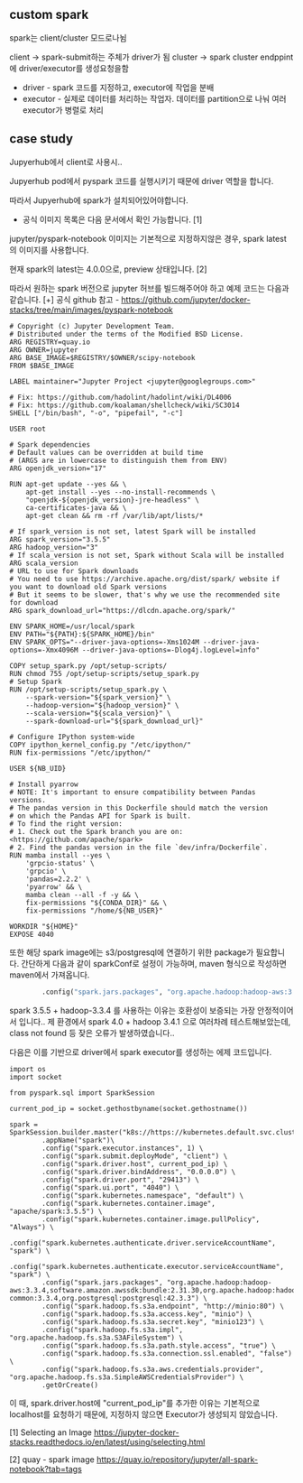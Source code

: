 ## custom spark

spark는 client/cluster 모드로나뉨

client -> spark-submit하는 주체가 driver가 됨
cluster -> spark cluster endppint에 driver/executor를 생성요청을함

* driver - spark 코드를 지정하고, executor에 작업을 분배
* executor - 실제로 데이터를 처리하는 작업자. 데이터를 partition으로 나눠 여러 executor가 병렬로 처리

## case study 
Jupyerhub에서 client로 사용시..

Jupyerhub pod에서 pyspark 코드를 실행시키기 때문에 driver 역할을 합니다.

따라서 Jupyerhub에 spark가 설치되어있어야합니다.

* 공식 이미지 목록은 다음 문서에서 확인 가능합니다. [1]

jupyter/pyspark-notebook 이미지는 기본적으로 지정하지않은 경우, spark latest의 이미지를 사용합니다.

현재 spark의 latest는 4.0.0으로, preview 상태입니다. [2]

따라서 원하는 spark 버전으로 jupyter 허브를 빌드해주어야 하고 예제 코드는 다음과 같습니다. 
[+] 공식 github 참고 - https://github.com/jupyter/docker-stacks/tree/main/images/pyspark-notebook
```
# Copyright (c) Jupyter Development Team.
# Distributed under the terms of the Modified BSD License.
ARG REGISTRY=quay.io
ARG OWNER=jupyter
ARG BASE_IMAGE=$REGISTRY/$OWNER/scipy-notebook
FROM $BASE_IMAGE

LABEL maintainer="Jupyter Project <jupyter@googlegroups.com>"

# Fix: https://github.com/hadolint/hadolint/wiki/DL4006
# Fix: https://github.com/koalaman/shellcheck/wiki/SC3014
SHELL ["/bin/bash", "-o", "pipefail", "-c"]

USER root

# Spark dependencies
# Default values can be overridden at build time
# (ARGS are in lowercase to distinguish them from ENV)
ARG openjdk_version="17"

RUN apt-get update --yes && \
    apt-get install --yes --no-install-recommends \
    "openjdk-${openjdk_version}-jre-headless" \
    ca-certificates-java && \
    apt-get clean && rm -rf /var/lib/apt/lists/*

# If spark_version is not set, latest Spark will be installed
ARG spark_version="3.5.5"
ARG hadoop_version="3"
# If scala_version is not set, Spark without Scala will be installed
ARG scala_version
# URL to use for Spark downloads
# You need to use https://archive.apache.org/dist/spark/ website if you want to download old Spark versions
# But it seems to be slower, that's why we use the recommended site for download
ARG spark_download_url="https://dlcdn.apache.org/spark/"

ENV SPARK_HOME=/usr/local/spark
ENV PATH="${PATH}:${SPARK_HOME}/bin"
ENV SPARK_OPTS="--driver-java-options=-Xms1024M --driver-java-options=-Xmx4096M --driver-java-options=-Dlog4j.logLevel=info"

COPY setup_spark.py /opt/setup-scripts/
RUN chmod 755 /opt/setup-scripts/setup_spark.py
# Setup Spark
RUN /opt/setup-scripts/setup_spark.py \
    --spark-version="${spark_version}" \
    --hadoop-version="${hadoop_version}" \
    --scala-version="${scala_version}" \
    --spark-download-url="${spark_download_url}"

# Configure IPython system-wide
COPY ipython_kernel_config.py "/etc/ipython/"
RUN fix-permissions "/etc/ipython/"

USER ${NB_UID}

# Install pyarrow
# NOTE: It's important to ensure compatibility between Pandas versions.
# The pandas version in this Dockerfile should match the version
# on which the Pandas API for Spark is built.
# To find the right version:
# 1. Check out the Spark branch you are on: <https://github.com/apache/spark>
# 2. Find the pandas version in the file `dev/infra/Dockerfile`.
RUN mamba install --yes \
    'grpcio-status' \
    'grpcio' \
    'pandas=2.2.2' \
    'pyarrow' && \
    mamba clean --all -f -y && \
    fix-permissions "${CONDA_DIR}" && \
    fix-permissions "/home/${NB_USER}"

WORKDIR "${HOME}"
EXPOSE 4040
```

또한 해당 spark image에는 s3/postgresql에 연결하기 위한 package가 필요합니다.
간단하게 다음과 같이 sparkConf로 설정이 가능하며, maven 형식으로 작성하면 maven에서 가져옵니다.
```python
        .config("spark.jars.packages", "org.apache.hadoop:hadoop-aws:3.3.4,software.amazon.awssdk:bundle:2.31.30,org.apache.hadoop:hadoop-common:3.3.4,org.postgresql:postgresql:42.3.3")
```

spark 3.5.5 + hadoop-3.3.4 를 사용하는 이유는 호환성이 보증되는 가장 안정적이어서 입니다.. 제 환경에서 spark 4.0 + hadoop 3.4.1 으로 여러차례 테스트해보았는데, class not found 등 잦은 오류가 발생하였습니다..


다음은 이를 기반으로 driver에서 spark executor를 생성하는 에제 코드입니다.
```
import os
import socket

from pyspark.sql import SparkSession

current_pod_ip = socket.gethostbyname(socket.gethostname())

spark = SparkSession.builder.master("k8s://https://kubernetes.default.svc.cluster.local")\
        .appName("spark")\
        .config("spark.executor.instances", 1) \
        .config("spark.submit.deployMode", "client") \
        .config("spark.driver.host", current_pod_ip) \
        .config("spark.driver.bindAddress", "0.0.0.0") \
        .config("spark.driver.port", "29413") \
        .config("spark.ui.port", "4040") \
        .config("spark.kubernetes.namespace", "default") \
        .config("spark.kubernetes.container.image", "apache/spark:3.5.5") \
        .config("spark.kubernetes.container.image.pullPolicy", "Always") \
        .config("spark.kubernetes.authenticate.driver.serviceAccountName", "spark") \
        .config("spark.kubernetes.authenticate.executor.serviceAccountName", "spark") \
        .config("spark.jars.packages", "org.apache.hadoop:hadoop-aws:3.3.4,software.amazon.awssdk:bundle:2.31.30,org.apache.hadoop:hadoop-common:3.3.4,org.postgresql:postgresql:42.3.3") \
        .config("spark.hadoop.fs.s3a.endpoint", "http://minio:80") \
        .config("spark.hadoop.fs.s3a.access.key", "minio") \
        .config("spark.hadoop.fs.s3a.secret.key", "minio123") \
        .config("spark.hadoop.fs.s3a.impl", "org.apache.hadoop.fs.s3a.S3AFileSystem") \
        .config("spark.hadoop.fs.s3a.path.style.access", "true") \
        .config("spark.hadoop.fs.s3a.connection.ssl.enabled", "false") \
        .config("spark.hadoop.fs.s3a.aws.credentials.provider", "org.apache.hadoop.fs.s3a.SimpleAWSCredentialsProvider") \
        .getOrCreate()
```


이 때, spark.driver.host에 "current_pod_ip"를 추가한 이유는 기본적으로 localhost를 요청하기 때문에, 지정하지 않으면 Executor가 생성되지 않았습니다.


[1] Selecting an Image
https://jupyter-docker-stacks.readthedocs.io/en/latest/using/selecting.html

[2] quay - spark image
https://quay.io/repository/jupyter/all-spark-notebook?tab=tags